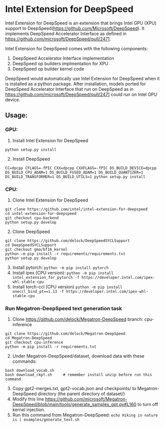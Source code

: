 # Intel Extension for DeepSpeed
Intel Extension for DeepSpeed is an extension that brings Intel GPU (XPU) support to DeepSpeed(https://github.com/Microsoft/DeepSpeed).  It implements DeepSpeed Accelerator Interface as defined in https://github.com/microsoft/DeepSpeed/pull/2471.

Intel Extension for DeepSpeed comes with the following components:
1. DeepSpeed Accelerator Interface implementation
2. DeepSpeed op builders implmentation for XPU
3. DeepSpeed op builder kernel code

DeepSpeed would automatically use Intel Extension for DeepSpeed when it is installed as a python package.   After installation, models ported for DeepSpeed Accelerator Interface that run on DeepSpeed as in https://github.com/microsoft/DeepSpeed/pull/2471 could run on Intel GPU device.

## Usage:
### GPU:
1. Install Intel Extension for DeepSpeed

`python setup.py install`

2. Install DeepSpeed

`CC=dpcpp CFLAGS=-fPIC CXX=dpcpp CXXFLAGS=-fPIC DS_BUILD_DEVICE=dpcpp DS_BUILD_CPU_ADAM=1 DS_BUILD_FUSED_ADAM=1 DS_BUILD_QUANTIZER=1 DS_BUILD_TRANSFORMER=1 DS_BUILD_UTILS=1 python setup.py install`

### CPU:
1. Clone Intel Extension for DeepSpeed
```
git clone https://github.com/intel/intel-extension-for-deepspeed 
cd intel-extension-for-deepspeed
git checkout cpu-backend
python setup.py develop
```
2. Clone DeepSpeed
```
git clone https://github.com/delock/DeepSpeedSYCLSupport
cd DeepSpeedSYCLSupport
git checkout gma/bf16_kernel
python -m pip install -r requirements/requirements.txt
python setup.py develop
```
3. Install pytorch:
`python -m pip install pytorch`
4.	Install  ipex (CPU version):
`python -m pip install intel_extension_for_pytorch -f https://developer.intel.com/ipex-whl-stable-cpu`
5.	Install torch-ccl (CPU version)
`python -m pip install oneccl_bind_pt==1.13 -f https://developer.intel.com/ipex-whl-stable-cpu`

### Run Megatron-DeepSpeed text generation task
1. Clone https://github.com/delock/Megatron-DeepSpeed branch: cpu-inference
```
git clone https://github.com/delock/Megatron-DeepSpeed
cd Megatron-DeepSpeed
git checkout cpu-inference
python -m pip install -r requirements.txt
```
2. Under Megatron-DeepSpeed/dataset, download data with these commands:
```
bash download_vocab.sh
bash download_ckpt.sh     # remember install unzip before run this command
```
3. Copy gpt2-merges.txt, gpt2-vocab.json and checkpoints/ to Megatron-DeepSpeed directory (the parent directory of dataset/)
4. Modify this line https://github.com/microsoft/Megatron-DeepSpeed/blob/main/tools/generate_samples_gpt.py#L160 to turn off kernel injection.
5. Run this command from Megatron-DeepSpeed:
`echo Hiking in nature is | examples/generate_text.sh`

